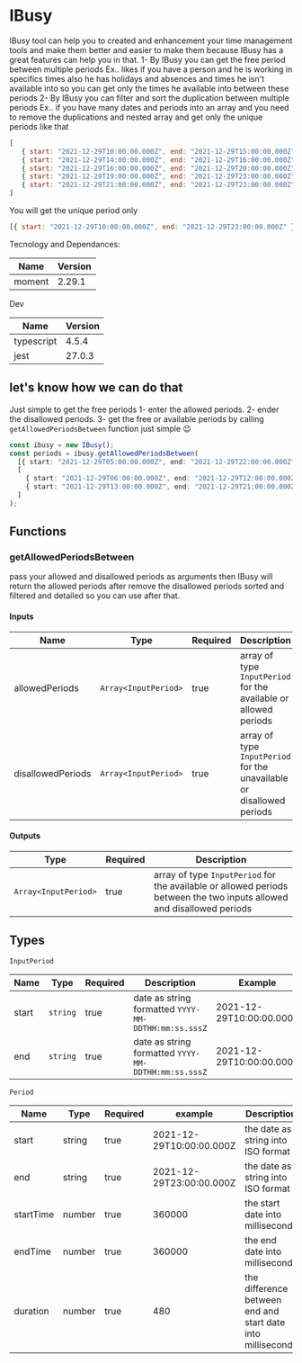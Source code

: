 # IBusy

IBusy tool can help you to created and enhancement your time management tools and make them better and easier to make them because IBusy has a great features can help you in that.
1- By IBusy you can get the free period between multiple periods
Ex..
likes if you have a person and he is working in specifics times also he has holidays and absences and times he isn't available into so you can get only the times he available into between these periods
2- By IBusy you can filter and sort the duplication between multiple periods
Ex..
if you have many dates and periods into an array and you need to remove the duplications and nested array
and get only the unique periods like that

```javascript
[
   { start: "2021-12-29T10:00:00.000Z", end: "2021-12-29T15:00:00.000Z" }
   { start: "2021-12-29T14:00:00.000Z", end: "2021-12-29T16:00:00.000Z" }
   { start: "2021-12-29T16:00:00.000Z", end: "2021-12-29T20:00:00.000Z" }
   { start: "2021-12-29T19:00:00.000Z", end: "2021-12-29T23:00:00.000Z" }
   { start: "2021-12-29T21:00:00.000Z", end: "2021-12-29T23:00:00.000Z" }
]
```

You will get the unique period only

```javascript
[{ start: "2021-12-29T10:00:00.000Z", end: "2021-12-29T23:00:00.000Z" }];
```

Tecnology and Dependances:

| Name   | Version |
| ------ | ------- |
| moment | 2.29.1  |

Dev

| Name       | Version |
| ---------- | ------- |
| typescript | 4.5.4   |
| jest       | 27.0.3  |

## let's know how we can do that

Just simple to get the free periods
1- enter the allowed periods.
2- ender the disallowed periods.
3- get the free or available periods by calling `getAllowedPeriodsBetween`
 function just simple 😉
```typescript
const ibusy = new IBusy();
const periods = ibusy.getAllowedPeriodsBetween(
  [{ start: "2021-12-29T05:00:00.000Z", end: "2021-12-29T22:00:00.000Z" }],
  [
    { start: "2021-12-29T06:00:00.000Z", end: "2021-12-29T12:00:00.000Z" },
    { start: "2021-12-29T13:00:00.000Z", end: "2021-12-29T21:00:00.000Z" }
  ]
);
```

## Functions

### getAllowedPeriodsBetween

pass your allowed and disallowed periods as arguments then IBusy will return the allowed periods after remove the disallowed periods sorted and filtered and detailed so you can use after that.

#### Inputs

| Name              | Type                 | Required | Description                                                           |
| ----------------- | -------------------- | -------- | --------------------------------------------------------------------- |
| allowedPeriods    | `Array<InputPeriod>` | true     | array of type `InputPeriod` for the available or allowed periods      |
| disallowedPeriods | `Array<InputPeriod>` | true     | array of type `InputPeriod` for the unavailable or disallowed periods |

#### Outputs

| Type                 | Required | Description                                                                                                            |
| -------------------- | -------- | ---------------------------------------------------------------------------------------------------------------------- |
| `Array<InputPeriod>` | true     | array of type `InputPeriod` for the available or allowed periods between the two inputs allowed and disallowed periods |

## Types

`InputPeriod`

| Name  | Type     | Required | Description                                         | Example                  |
| ----- | -------- | -------- | --------------------------------------------------- | ------------------------ |
| start | `string` | true     | date as string formatted `YYYY-MM-DDTHH:mm:ss.sssZ` | 2021-12-29T10:00:00.000Z |
| end   | `string` | true     | date as string formatted `YYYY-MM-DDTHH:mm:ss.sssZ` | 2021-12-29T10:00:00.000Z |

`Period`

| Name      | Type   | Required | example                  | Description                                                 |
| --------- | ------ | -------- | ------------------------ | ----------------------------------------------------------- |
| start     | string | true     | 2021-12-29T10:00:00.000Z | the date as string into ISO format                          |
| end       | string | true     | 2021-12-29T23:00:00.000Z | the date as string into ISO format                          |
| startTime | number | true     | 360000                   | the start date into milliseconds                            |
| endTime   | number | true     | 360000                   | the end date into milliseconds                              |
| duration  | number | true     | 480                      | the difference between end and start date into milliseconds |
